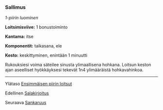 ### Sallimus

*1-piirin luominen*

**Loitsimisviive:** 1 bonustoiminto

**Kantama:** itse

**Komponentit:** taikasana, ele

**Kesto:** keskittyminen, enintään 1 minuutti

Rukouksiesi voima säteilee sinusta ylimaallisena hohkana. Loitsun
keston ajan aseelliset hyökkäyksesi tekevät 1n4 ylimääräistä
hohkavahinkoa.

----

Ylätaso [Ensimmäisen piirin loitsut](1_piirin_loitsut.md)

Edellinen [Salakirjoitus](Salakirjoitus.md)

Seuraava [Sankaruus](Sankaruus.md)